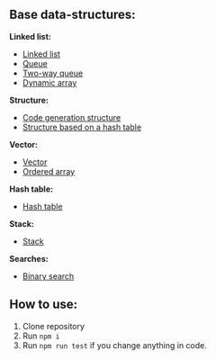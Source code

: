 ## Base data-structures:

**Linked list:**
- [Linked list](https://github.com/Kirill-Mukhortov/data-structure/tree/main/src/LinkedList)
- [Queue](https://github.com/Kirill-Mukhortov/data-structure/tree/main/src/Queue)
- [Two-way queue](https://github.com/Kirill-Mukhortov/data-structure/tree/main/src/Dequeue)
- [Dynamic array](https://github.com/Kirill-Mukhortov/data-structure/tree/main/src/DynamicArray)

**Structure:**
- [Code generation structure](https://github.com/Kirill-Mukhortov/data-structure/tree/main/src/Structure/codeGenStructure)
- [Structure based on a hash table](https://github.com/Kirill-Mukhortov/data-structure/tree/main/src/Structure/hashMapStructure)

**Vector:**
- [Vector](https://github.com/Kirill-Mukhortov/data-structure/tree/main/src/Vector)
- [Ordered array](https://github.com/Kirill-Mukhortov/data-structure/tree/main/src/OrderedArray)

**Hash table:**
- [Hash table](https://github.com/Kirill-Mukhortov/data-structure/tree/main/src/HashMap)

**Stack:**
- [Stack](https://github.com/Kirill-Mukhortov/data-structure/tree/main/src/Stack)

**Searches:**
- [Binary search](https://github.com/Kirill-Mukhortov/data-structure/tree/main/src/BinarySearch)

## How to use:

1. Clone repository
2. Run `npm i`
3. Run `npm run test` if you change anything in code.
